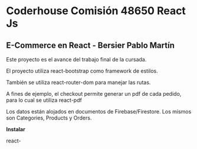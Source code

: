 # Coderhouse Comisión 48650 React Js

## E-Commerce en React - Bersier Pablo Martín

Este proyecto es el avance del trabajo final de la cursada. 

El proyecto utiliza react-bootstrap como framework de estilos.

También se utiliza react-router-dom para manejar las rutas.

A fines de ejemplo, el checkout permite generar un pdf de cada pedido, para lo cual se utiliza react-pdf

Los datos están alojados en documentos de Firebase/Firestore. Los mismos son Categories, Products y Orders.

**Instalar**

react-
